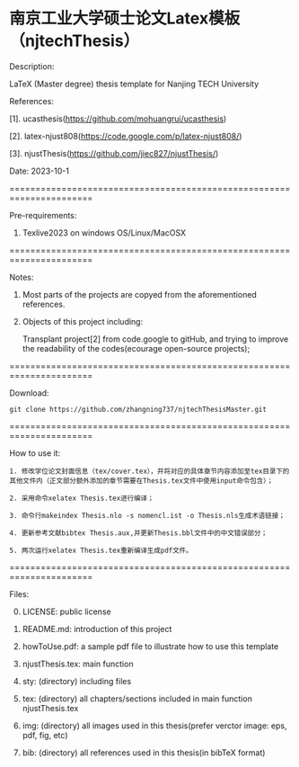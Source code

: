 南京工业大学硕士论文Latex模板（njtechThesis）
================================================================================
Description: 

LaTeX (Master degree) thesis template for Nanjing TECH University

References: 

[1]. ucasthesis(https://github.com/mohuangrui/ucasthesis)

[2]. latex-njust808(https://code.google.com/p/latex-njust808/)

[3]. njustThesis(https://github.com/jiec827/njustThesis/)

Date: 2023-10-1

======================================================================

Pre-requirements:

1. Texlive2023 on windows OS/Linux/MacOSX

======================================================================

Notes:

1. Most parts of the projects are copyed from the aforementioned references.

2. Objects of this project including: 

    Transplant project[2] from code.google to gitHub, and trying to improve the 
readability of the codes(ecourage open-source projects);

======================================================================

Download:

    git clone https://github.com/zhangning737/njtechThesisMaster.git

======================================================================

How to use it:

    1. 修改学位论文封面信息（tex/cover.tex），并将对应的具体章节内容添加至tex目录下的其他文件内（正文部分额外添加的章节需要在Thesis.tex文件中使用input命令包含）；

    2. 采用命令xelatex Thesis.tex进行编译；

    3. 命令行makeindex Thesis.nlo -s nomencl.ist -o Thesis.nls生成术语链接；

    4. 更新参考文献bibtex Thesis.aux,并更新Thesis.bbl文件中的中文错误部分；

    5. 两次运行xelatex Thesis.tex重新编译生成pdf文件。

======================================================================

Files:

0. LICENSE: public license

1. README.md: introduction of this project

2. howToUse.pdf: a sample pdf file to illustrate how to use this template

3. njustThesis.tex: main function

4. sty: (directory) including files

5. tex: (directory) all chapters/sections included in main function 
njustThesis.tex

6. img: (directory) all images used in this thesis(prefer verctor image: eps, 
pdf, fig, etc)

7. bib: (directory) all references used in this thesis(in bibTeX format)

